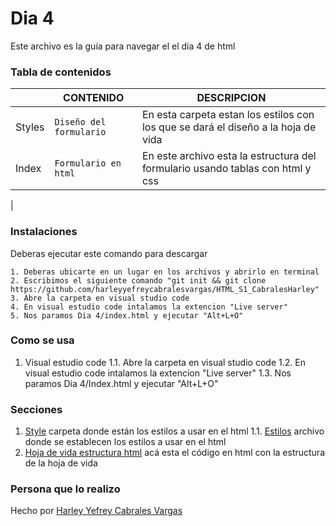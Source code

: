 # Dia 4
Este archivo es la guía para navegar el el día 4 de html

### Tabla de contenidos

|                |CONTENIDO                         |DESCRIPCION                             |
|------------------|------------------------------------|-----------------------------------|
|Styles         |`Diseño del formulario`            |En esta carpeta estan los estilos con los que se dará el diseño a la hoja de vida          |
|Index         |`Formulario en html`|En este archivo esta la estructura del formulario usando tablas con html y css
|

### Instalaciones 
Deberas ejecutar este comando para descargar 

```
1. Deberas ubicarte en un lugar en los archivos y abrirlo en terminal
2. Escribimos el siguiente comando "git init && git clone https://github.com/harleyyefreycabralesvargas/HTML_S1_CabralesHarley"
3. Abre la carpeta en visual studio code
4. En visual estudio code intalamos la extencion "Live server"
5. Nos paramos Dia 4/index.html y ejecutar "Alt+L+O"

```

### Como se usa
1. Visual estudio code
1.1. Abre la carpeta en visual studio code
1.2. En visual estudio code intalamos la extencion "Live server"
1.3. Nos paramos Dia 4/Index.html y ejecutar "Alt+L+O"
### Secciones
1. [Style](Style) carpeta donde están los estilos a usar en el html
1.1. [Estilos](Styles.css) archivo donde se establecen los estilos a usar en el html
2. [Hoja de vida estructura html](index.html) acá esta el código en html con la estructura de la hoja de vida 
### Persona que lo realizo
Hecho por [Harley Yefrey Cabrales Vargas](https://github.com/harleyyefreycabralesvargas)

